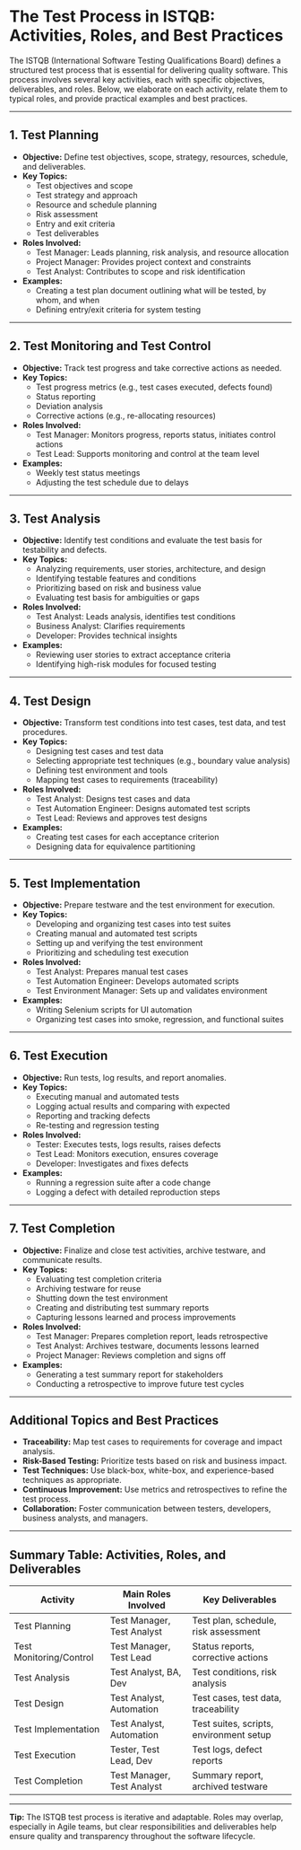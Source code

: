 # The Test Process in ISTQB: Activities, Roles, and Best Practices

The ISTQB (International Software Testing Qualifications Board) defines a structured test process that is essential for delivering quality software. This process involves several key activities, each with specific objectives, deliverables, and roles. Below, we elaborate on each activity, relate them to typical roles, and provide practical examples and best practices.

---

## 1. Test Planning
- **Objective:** Define test objectives, scope, strategy, resources, schedule, and deliverables.
- **Key Topics:**
  - Test objectives and scope
  - Test strategy and approach
  - Resource and schedule planning
  - Risk assessment
  - Entry and exit criteria
  - Test deliverables
- **Roles Involved:**
  - Test Manager: Leads planning, risk analysis, and resource allocation
  - Project Manager: Provides project context and constraints
  - Test Analyst: Contributes to scope and risk identification
- **Examples:**
  - Creating a test plan document outlining what will be tested, by whom, and when
  - Defining entry/exit criteria for system testing

---

## 2. Test Monitoring and Test Control
- **Objective:** Track test progress and take corrective actions as needed.
- **Key Topics:**
  - Test progress metrics (e.g., test cases executed, defects found)
  - Status reporting
  - Deviation analysis
  - Corrective actions (e.g., re-allocating resources)
- **Roles Involved:**
  - Test Manager: Monitors progress, reports status, initiates control actions
  - Test Lead: Supports monitoring and control at the team level
- **Examples:**
  - Weekly test status meetings
  - Adjusting the test schedule due to delays

---

## 3. Test Analysis
- **Objective:** Identify test conditions and evaluate the test basis for testability and defects.
- **Key Topics:**
  - Analyzing requirements, user stories, architecture, and design
  - Identifying testable features and conditions
  - Prioritizing based on risk and business value
  - Evaluating test basis for ambiguities or gaps
- **Roles Involved:**
  - Test Analyst: Leads analysis, identifies test conditions
  - Business Analyst: Clarifies requirements
  - Developer: Provides technical insights
- **Examples:**
  - Reviewing user stories to extract acceptance criteria
  - Identifying high-risk modules for focused testing

---

## 4. Test Design
- **Objective:** Transform test conditions into test cases, test data, and test procedures.
- **Key Topics:**
  - Designing test cases and test data
  - Selecting appropriate test techniques (e.g., boundary value analysis)
  - Defining test environment and tools
  - Mapping test cases to requirements (traceability)
- **Roles Involved:**
  - Test Analyst: Designs test cases and data
  - Test Automation Engineer: Designs automated test scripts
  - Test Lead: Reviews and approves test designs
- **Examples:**
  - Creating test cases for each acceptance criterion
  - Designing data for equivalence partitioning

---

## 5. Test Implementation
- **Objective:** Prepare testware and the test environment for execution.
- **Key Topics:**
  - Developing and organizing test cases into test suites
  - Creating manual and automated test scripts
  - Setting up and verifying the test environment
  - Prioritizing and scheduling test execution
- **Roles Involved:**
  - Test Analyst: Prepares manual test cases
  - Test Automation Engineer: Develops automated scripts
  - Test Environment Manager: Sets up and validates environment
- **Examples:**
  - Writing Selenium scripts for UI automation
  - Organizing test cases into smoke, regression, and functional suites

---

## 6. Test Execution
- **Objective:** Run tests, log results, and report anomalies.
- **Key Topics:**
  - Executing manual and automated tests
  - Logging actual results and comparing with expected
  - Reporting and tracking defects
  - Re-testing and regression testing
- **Roles Involved:**
  - Tester: Executes tests, logs results, raises defects
  - Test Lead: Monitors execution, ensures coverage
  - Developer: Investigates and fixes defects
- **Examples:**
  - Running a regression suite after a code change
  - Logging a defect with detailed reproduction steps

---

## 7. Test Completion
- **Objective:** Finalize and close test activities, archive testware, and communicate results.
- **Key Topics:**
  - Evaluating test completion criteria
  - Archiving testware for reuse
  - Shutting down the test environment
  - Creating and distributing test summary reports
  - Capturing lessons learned and process improvements
- **Roles Involved:**
  - Test Manager: Prepares completion report, leads retrospective
  - Test Analyst: Archives testware, documents lessons learned
  - Project Manager: Reviews completion and signs off
- **Examples:**
  - Generating a test summary report for stakeholders
  - Conducting a retrospective to improve future test cycles

---

## Additional Topics and Best Practices
- **Traceability:** Map test cases to requirements for coverage and impact analysis.
- **Risk-Based Testing:** Prioritize tests based on risk and business impact.
- **Test Techniques:** Use black-box, white-box, and experience-based techniques as appropriate.
- **Continuous Improvement:** Use metrics and retrospectives to refine the test process.
- **Collaboration:** Foster communication between testers, developers, business analysts, and managers.

---

## Summary Table: Activities, Roles, and Deliverables

| Activity             | Main Roles Involved         | Key Deliverables                        |
|----------------------|----------------------------|-----------------------------------------|
| Test Planning        | Test Manager, Test Analyst | Test plan, schedule, risk assessment    |
| Test Monitoring/Control | Test Manager, Test Lead  | Status reports, corrective actions      |
| Test Analysis        | Test Analyst, BA, Dev      | Test conditions, risk analysis          |
| Test Design          | Test Analyst, Automation   | Test cases, test data, traceability     |
| Test Implementation  | Test Analyst, Automation   | Test suites, scripts, environment setup |
| Test Execution       | Tester, Test Lead, Dev     | Test logs, defect reports               |
| Test Completion      | Test Manager, Test Analyst | Summary report, archived testware       |

---

**Tip:** The ISTQB test process is iterative and adaptable. Roles may overlap, especially in Agile teams, but clear responsibilities and deliverables help ensure quality and transparency throughout the software lifecycle.
